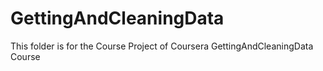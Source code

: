 # GettingAndCleaningData
This folder is for the Course Project of Coursera GettingAndCleaningData Course
